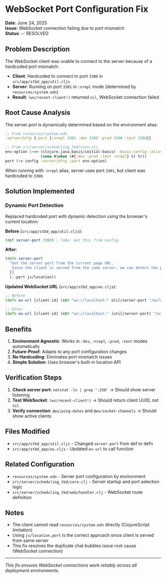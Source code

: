 # WebSocket Port Configuration Fix

**Date**: June 24, 2025  
**Issue**: WebSocket connection failing due to port mismatch  
**Status**: ✅ RESOLVED

## Problem Description

The WebSocket client was unable to connect to the server because of a hardcoded port mismatch:

- **Client**: Hardcoded to connect to port `3300` in `src/app/stbd_app/util.cljs`
- **Server**: Running on port `3301` in `:nrepl` mode (determined by `resources/system.edn`)
- **Result**: `(ws/recent-client!)` returned `nil`, WebSocket connection failed

## Root Cause Analysis

The server port is dynamically determined based on the environment alias:

```clojure
;; From resources/system.edn
:server/http {:port {:nrepl 3301 :dev 3300 :prod 3300 :test 3300}}

;; From src/server/scheduling_tbd/core.clj
env-option (->> (clojure.java.basis/initial-basis) :basis-config :aliases 
                (some #(when (#{:dev :prod :test :nrepl} %) %)))
port (-> config :server/http :port env-option)
```

When running with `:nrepl` alias, server uses port `3301`, but client was hardcoded to `3300`.

## Solution Implemented

### Dynamic Port Detection

Replaced hardcoded port with dynamic detection using the browser's current location:

**Before** (`src/app/stbd_app/util.cljs`):
```clojure
(def server-port 3300) ; ToDo: Get this from config.
```

**After**:
```clojure
(defn server-port
  "Get the server port from the current page URL.
   Since the client is served from the same server, we can detect the port dynamically."
  []
  (.-port js/location))
```

**Updated WebSocket URL** (`src/app/stbd_app/ws.cljs`):
```clojure
;; Before
(defn ws-url [client-id] (str "ws://localhost:" util/server-port "/ws?client-id=" client-id))

;; After  
(defn ws-url [client-id] (str "ws://localhost:" (util/server-port) "/ws?client-id=" client-id))
```

## Benefits

1. **Environment Agnostic**: Works in `:dev`, `:nrepl`, `:prod`, `:test` modes automatically
2. **Future-Proof**: Adapts to any port configuration changes
3. **No Hardcoding**: Eliminates port mismatch issues
4. **Simple Solution**: Uses browser's built-in location API

## Verification Steps

1. **Check server port**: `netstat -ln | grep ':330'` → Should show server listening
2. **Test WebSocket**: `(ws/recent-client!)` → Should return client UUID, not `nil`
3. **Verify connection**: `@ws/ping-dates` and `@ws/socket-channels` → Should show active clients

## Files Modified

- `src/app/stbd_app/util.cljs` - Changed `server-port` from def to defn
- `src/app/stbd_app/ws.cljs` - Updated `ws-url` to call function

## Related Configuration

- `resources/system.edn` - Server port configuration by environment
- `src/server/scheduling_tbd/core.clj` - Server startup and port selection logic
- `src/server/scheduling_tbd/web/handler.clj` - WebSocket route definition

## Notes

- The client cannot read `resources/system.edn` directly (ClojureScript limitation)
- Using `js/location.port` is the correct approach since client is served from same server
- This fix resolves the duplicate chat bubbles issue root cause (WebSocket connection)

---

*This fix ensures WebSocket connections work reliably across all deployment environments.*
